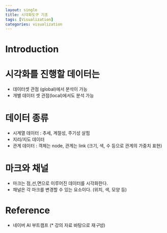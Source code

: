 ```yaml
---
layout: single
title: 시각화도구 기초
tags: [Visualization]
categories: visualization
---
```

# Introduction


# 시각화를 진행할 데이터는
- 데이터셋 관점 (global)에서 분석이 가능
- 개별 데이터 셋 관점(local)에서도 분석 가능

# 데이터 종류
- 시계열 데이터 : 추세, 계절성, 주기성 살핌
- 지리/지도 데이터
- 관계 데이터 : 객체는 node, 관계는 link (크기, 색, 수 등으로 관계의 가중치 표현)

# 마크와 채널
- 마크는 점,선,면으로 이루어진 데이터를 시각화한다.
- 채널은 각 마크를 변경할 수 있는 요소이다. (위치, 색, 모양 등)

# Reference
- 네이버 AI 부트캠프 (* 강의 자료 바탕으로 재*구*성)